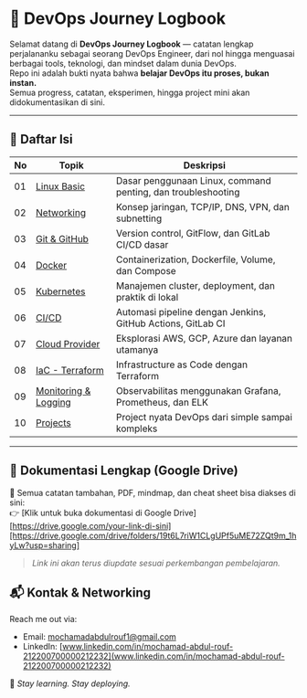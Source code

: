 # 🚀 DevOps Journey Logbook

Selamat datang di **DevOps Journey Logbook** — catatan lengkap perjalananku sebagai seorang DevOps Engineer, dari nol hingga menguasai berbagai tools, teknologi, dan mindset dalam dunia DevOps.  
Repo ini adalah bukti nyata bahwa **belajar DevOps itu proses, bukan instan.**  
Semua progress, catatan, eksperimen, hingga project mini akan didokumentasikan di sini.

---

## 🧭 Daftar Isi

| No | Topik | Deskripsi |
|----|-------|-----------|
| 01 | [Linux Basic](./01-linux-basic) | Dasar penggunaan Linux, command penting, dan troubleshooting |
| 02 | [Networking](./02-networking) | Konsep jaringan, TCP/IP, DNS, VPN, dan subnetting |
| 03 | [Git & GitHub](./03-git-github) | Version control, GitFlow, dan GitLab CI/CD dasar |
| 04 | [Docker](./04-docker) | Containerization, Dockerfile, Volume, dan Compose |
| 05 | [Kubernetes](./05-kubernetes) | Manajemen cluster, deployment, dan praktik di lokal |
| 06 | [CI/CD](./06-ci-cd) | Automasi pipeline dengan Jenkins, GitHub Actions, GitLab CI |
| 07 | [Cloud Provider](./07-cloud) | Eksplorasi AWS, GCP, Azure dan layanan utamanya |
| 08 | [IaC - Terraform](./08-iac-terraform) | Infrastructure as Code dengan Terraform |
| 09 | [Monitoring & Logging](./09-monitoring-logging) | Observabilitas menggunakan Grafana, Prometheus, dan ELK |
| 10 | [Projects](./10-projects) | Project nyata DevOps dari simple sampai kompleks |

---

## 📂 Dokumentasi Lengkap (Google Drive)

📎 Semua catatan tambahan, PDF, mindmap, dan cheat sheet bisa diakses di sini:  
👉 [Klik untuk buka dokumentasi di Google Drive][https://drive.google.com/your-link-di-sini][https://drive.google.com/drive/folders/19t6L7riW1CLgUPf5uME72ZQt9m_1hyLw?usp=sharing]

> *Link ini akan terus diupdate sesuai perkembangan pembelajaran.*

## 📬 Kontak & Networking

Reach me out via:

- Email: [mochamadabdulrouf1@gmail.com](mailto:mochamadabdulrouf1@gmail.com)
- LinkedIn: [www.linkedin.com/in/mochamad-abdul-rouf-212200700000212232](www.linkedin.com/in/mochamad-abdul-rouf-212200700000212232)

🎯 *Stay learning. Stay deploying.*
